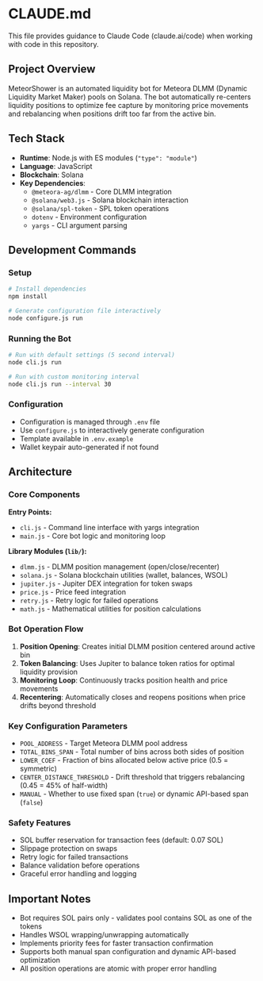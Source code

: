 # CLAUDE.md

This file provides guidance to Claude Code (claude.ai/code) when working with code in this repository.

## Project Overview

MeteorShower is an automated liquidity bot for Meteora DLMM (Dynamic Liquidity Market Maker) pools on Solana. The bot automatically re-centers liquidity positions to optimize fee capture by monitoring price movements and rebalancing when positions drift too far from the active bin.

## Tech Stack

- **Runtime**: Node.js with ES modules (`"type": "module"`)
- **Language**: JavaScript 
- **Blockchain**: Solana
- **Key Dependencies**:
  - `@meteora-ag/dlmm` - Core DLMM integration
  - `@solana/web3.js` - Solana blockchain interaction
  - `@solana/spl-token` - SPL token operations
  - `dotenv` - Environment configuration
  - `yargs` - CLI argument parsing

## Development Commands

### Setup
```bash
# Install dependencies
npm install

# Generate configuration file interactively
node configure.js run
```

### Running the Bot
```bash
# Run with default settings (5 second interval)
node cli.js run

# Run with custom monitoring interval
node cli.js run --interval 30
```

### Configuration
- Configuration is managed through `.env` file
- Use `configure.js` to interactively generate configuration
- Template available in `.env.example`
- Wallet keypair auto-generated if not found

## Architecture

### Core Components

**Entry Points:**
- `cli.js` - Command line interface with yargs integration
- `main.js` - Core bot logic and monitoring loop

**Library Modules (`lib/`):**
- `dlmm.js` - DLMM position management (open/close/recenter)
- `solana.js` - Solana blockchain utilities (wallet, balances, WSOL)
- `jupiter.js` - Jupiter DEX integration for token swaps
- `price.js` - Price feed integration
- `retry.js` - Retry logic for failed operations
- `math.js` - Mathematical utilities for position calculations

### Bot Operation Flow

1. **Position Opening**: Creates initial DLMM position centered around active bin
2. **Token Balancing**: Uses Jupiter to balance token ratios for optimal liquidity provision
3. **Monitoring Loop**: Continuously tracks position health and price movements
4. **Recentering**: Automatically closes and reopens positions when price drifts beyond threshold

### Key Configuration Parameters

- `POOL_ADDRESS` - Target Meteora DLMM pool address
- `TOTAL_BINS_SPAN` - Total number of bins across both sides of position
- `LOWER_COEF` - Fraction of bins allocated below active price (0.5 = symmetric)
- `CENTER_DISTANCE_THRESHOLD` - Drift threshold that triggers rebalancing (0.45 = 45% of half-width)
- `MANUAL` - Whether to use fixed span (`true`) or dynamic API-based span (`false`)

### Safety Features

- SOL buffer reservation for transaction fees (default: 0.07 SOL)
- Slippage protection on swaps
- Retry logic for failed transactions
- Balance validation before operations
- Graceful error handling and logging

## Important Notes

- Bot requires SOL pairs only - validates pool contains SOL as one of the tokens
- Handles WSOL wrapping/unwrapping automatically
- Implements priority fees for faster transaction confirmation
- Supports both manual span configuration and dynamic API-based optimization
- All position operations are atomic with proper error handling
